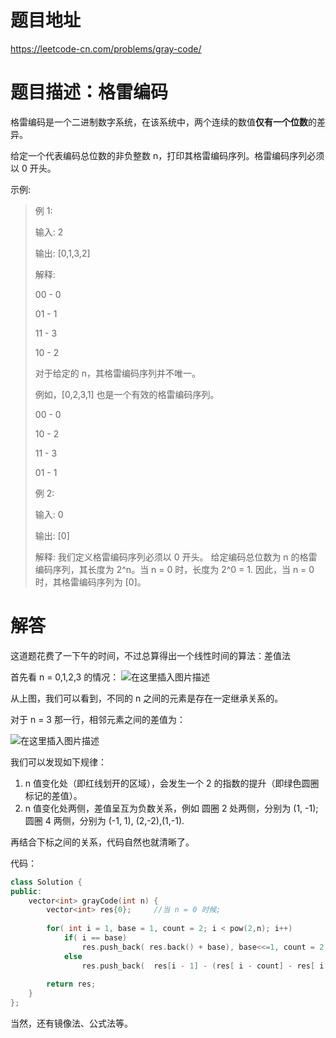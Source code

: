 # 题目地址

https://leetcode-cn.com/problems/gray-code/

# 题目描述：格雷编码

格雷编码是一个二进制数字系统，在该系统中，两个连续的数值**仅有一个位数**的差异。

给定一个代表编码总位数的非负整数 n，打印其格雷编码序列。格雷编码序列必须以 0 开头。

示例:

>例 1:
>
>输入: 2
>
>输出: [0,1,3,2]
>
>解释:
>
>00 - 0
>
>01 - 1
>
>11 - 3
>
>10 - 2
>
>对于给定的 n，其格雷编码序列并不唯一。
>
>例如，[0,2,3,1] 也是一个有效的格雷编码序列。
>
>00 - 0
>
>10 - 2
>
>11 - 3
>
>01 - 1
>
>例 2:
>
>输入: 0
>
>输出: [0]
>
>解释: 我们定义格雷编码序列必须以 0 开头。 给定编码总位数为 n 的格雷编码序列，其长度为 2^n。当 n = 0 时，长度为 2^0 = 1. 因此，当 n = 0 时，其格雷编码序列为 [0]。

# 解答

这道题花费了一下午的时间，不过总算得出一个线性时间的算法：差值法

首先看 n = 0,1,2,3 的情况：
![在这里插入图片描述](https://img-blog.csdnimg.cn/20190929173159488.png)

从上图，我们可以看到，不同的 n 之间的元素是存在一定继承关系的。

对于 n = 3 那一行，相邻元素之间的差值为：

![在这里插入图片描述](https://img-blog.csdnimg.cn/20190929173754666.png?)

我们可以发现如下规律：
1. n 值变化处（即红线划开的区域），会发生一个 2 的指数的提升（即绿色圆圈标记的差值）。
2. n 值变化处两侧，差值呈互为负数关系，例如 圆圈 2 处两侧，分别为 (1, -1); 圆圈 4 两侧，分别为 (-1, 1), (2,-2),(1,-1). 

再结合下标之间的关系，代码自然也就清晰了。

代码：
```cpp
class Solution {
public:
    vector<int> grayCode(int n) {
        vector<int> res{0};     //当 n = 0 时候;
        
        for( int i = 1, base = 1, count = 2; i < pow(2,n); i++)
            if( i == base)
                res.push_back( res.back() + base), base<<=1, count = 2;
            else
                res.push_back(  res[i - 1] - (res[ i - count] - res[ i - count - 1])), count += 2;
        
        return res;
    }
};
```


当然，还有镜像法、公式法等。
